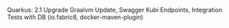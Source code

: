 Quarkus: 2.1 Upgrade
Graalvm Update, 
Swagger Kubi Endpoints, 
Integration Tests with DB (io.fabric8, docker-maven-plugin)